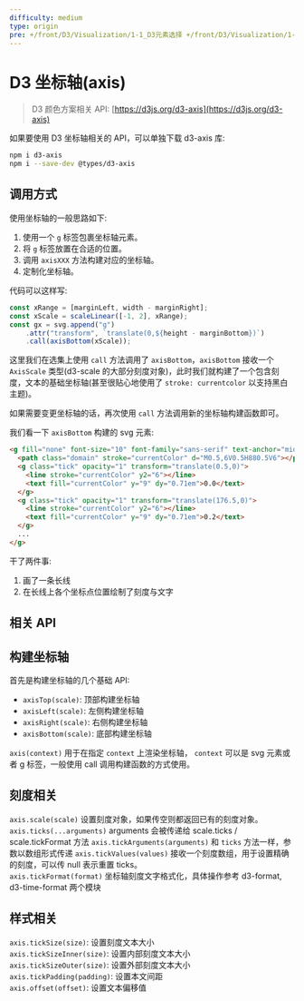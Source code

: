 ```yaml
---
difficulty: medium
type: origin
pre: +/front/D3/Visualization/1-1_D3元素选择 +/front/D3/Visualization/1-2_D3刻度
---
```

# D3 坐标轴(axis)

> D3 颜色方案相关 API: [https://d3js.org/d3-axis](https://d3js.org/d3-axis)

如果要使用 D3 坐标轴相关的 API，可以单独下载 d3-axis 库:

```bash
npm i d3-axis
npm i --save-dev @types/d3-axis
```

## 调用方式

使用坐标轴的一般思路如下:
1. 使用一个 `g` 标签包裹坐标轴元素。
2. 将 `g` 标签放置在合适的位置。
3. 调用 `axisXXX` 方法构建对应的坐标轴。
4. 定制化坐标轴。

代码可以这样写:
```js
const xRange = [marginLeft, width - marginRight];
const xScale = scaleLinear([-1, 2], xRange);
const gx = svg.append("g")
    .attr("transform", `translate(0,${height - marginBottom})`)
    .call(axisBottom(xScale));
```

这里我们在选集上使用 `call` 方法调用了 `axisBottom`，`axisBottom` 接收一个 `AxisScale` 类型(d3-scale 的大部分刻度对象)，此时我们就构建了一个包含刻度，文本的基础坐标轴(甚至很贴心地使用了 `stroke: currentcolor` 以支持黑白主题)。

如果需要变更坐标轴的话，再次使用 `call` 方法调用新的坐标轴构建函数即可。

我们看一下 `axisBottom` 构建的 svg 元素:

```html
<g fill="none" font-size="10" font-family="sans-serif" text-anchor="middle">
  <path class="domain" stroke="currentColor" d="M0.5,6V0.5H880.5V6"></path>
  <g class="tick" opacity="1" transform="translate(0.5,0)">
    <line stroke="currentColor" y2="6"></line>
    <text fill="currentColor" y="9" dy="0.71em">0.0</text>
  </g>
  <g class="tick" opacity="1" transform="translate(176.5,0)">
    <line stroke="currentColor" y2="6"></line>
    <text fill="currentColor" y="9" dy="0.71em">0.2</text>
  </g>
  ...
</g>
```

干了两件事:
1. 画了一条长线
2. 在长线上各个坐标点位置绘制了刻度与文字

## 相关 API

## 构建坐标轴

首先是构建坐标轴的几个基础 API:
- `axisTop(scale)`: 顶部构建坐标轴
- `axisLeft(scale)`: 左侧构建坐标轴
- `axisRight(scale)`: 右侧构建坐标轴
- `axisBottom(scale)`: 底部构建坐标轴

`axis(context)` 用于在指定 `context` 上渲染坐标轴， `context` 可以是 svg 元素或者 g 标签，一般使用 call 调用构建函数的方式使用。

## 刻度相关

`axis.scale(scale)` 设置刻度对象，如果传空则都返回已有的刻度对象。
`axis.ticks(...arguments)` arguments 会被传递给 scale.ticks / scale.tickFormat 方法
`axis.tickArguments(arguments)` 和 `ticks` 方法一样，参数以数组形式传递
`axis.tickValues(values)` 接收一个刻度数组，用于设置精确的刻度，可以传 null 表示重置 ticks。  
`axis.tickFormat(format)` 坐标轴刻度文字格式化，具体操作参考 d3-format, d3-time-format 两个模块

## 样式相关

`axis.tickSize(size)`: 设置刻度文本大小  
`axis.tickSizeInner(size)`: 设置内部刻度文本大小  
`axis.tickSizeOuter(size)`: 设置外部刻度文本大小  
`axis.tickPadding(padding)`: 设置本文间距  
`axis.offset(offset)`: 设置文本偏移值  

